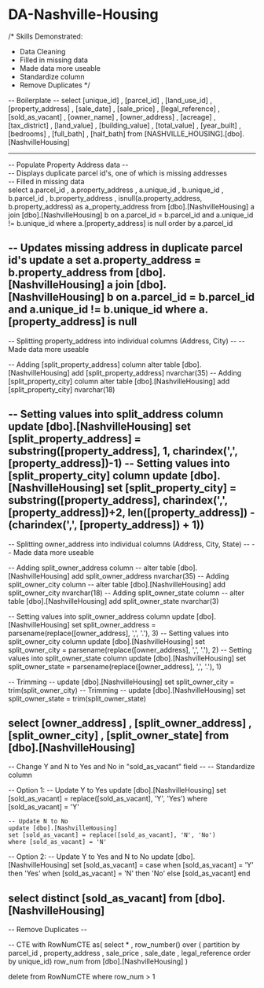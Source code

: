 # DA-Nashville-Housing

/*
Skills Demonstrated:
- Data Cleaning
- Filled in missing data
- Made data more useable
- Standardize column
- Remove Duplicates
*/

-- Boilerplate --
select
	  [unique_id]
    , [parcel_id]
    , [land_use_id]
    , [property_address]
    , [sale_date]
    , [sale_price]
    , [legal_reference]
    , [sold_as_vacant]
    , [owner_name]
    , [owner_address]
    , [acreage]
    , [tax_district]
    , [land_value]
    , [building_value]
    , [total_value]
    , [year_built]
    , [bedrooms]
    , [full_bath]
    , [half_bath]
from
	  [NASHVILLE_HOUSING].[dbo].[NashvilleHousing]

---
-- Populate Property Address data -- <br>
-- Displays duplicate parcel id's, one of which is missing addresses <br>
-- Filled in missing data <br>
select
	  a.parcel_id
	, a.property_address
	, a.unique_id
	, b.unique_id
	, b.parcel_id
	, b.property_address
	, isnull(a.property_address, b.property_address) as a_property_address
from [dbo].[NashvilleHousing] a
join [dbo].[NashvilleHousing] b
on a.parcel_id = b.parcel_id and a.unique_id != b.unique_id
where a.[property_address] is null
order by a.parcel_id

-- Updates missing address in duplicate parcel id's
update a
set a.property_address = b.property_address
	from [dbo].[NashvilleHousing] a
	join [dbo].[NashvilleHousing] b
	on a.parcel_id = b.parcel_id and a.unique_id != b.unique_id
	where a.[property_address] is null
---------------------------------------------------------------------------------------------
-- Splitting property_address into individual columns (Address, City) --
-- Made data more useable

-- Adding [split_property_address] column
alter table [dbo].[NashvilleHousing]
add [split_property_address] nvarchar(35)
-- Adding [split_property_city] column
alter table [dbo].[NashvilleHousing]
add [split_property_city] nvarchar(18)

-- Setting values into split_address column
update [dbo].[NashvilleHousing]
set [split_property_address] = substring([property_address], 1, charindex(',', [property_address])-1)
-- Setting values into [split_property_city] column
update [dbo].[NashvilleHousing]
set [split_property_city] = substring([property_address],
					charindex(',', [property_address])+2,
					len([property_address]) - (charindex(',', [property_address]) + 1))
---------------------------------------------------------------------------------------------
-- Splitting owner_address into individual columns (Address, City, State) --
-- Made data more useable

-- Adding split_owner_address column --
alter table [dbo].[NashvilleHousing]
add split_owner_address nvarchar(35)
-- Adding split_owner_city column --
alter table [dbo].[NashvilleHousing]
add split_owner_city nvarchar(18)
-- Adding split_owner_state column --
alter table [dbo].[NashvilleHousing]
add split_owner_state nvarchar(3)

-- Setting values into split_owner_address column
update [dbo].[NashvilleHousing]
set split_owner_address = parsename(replace([owner_address], ',', '.'), 3)
-- Setting values into split_owner_city column
update [dbo].[NashvilleHousing]
set split_owner_city = parsename(replace([owner_address], ',', '.'), 2)
-- Setting values into split_owner_state column
update [dbo].[NashvilleHousing]
set split_owner_state = parsename(replace([owner_address], ',', '.'), 1)

-- Trimming --
update [dbo].[NashvilleHousing]
set split_owner_city = trim(split_owner_city)
-- Trimming --
update [dbo].[NashvilleHousing]
set split_owner_state = trim(split_owner_state)

select
	  [owner_address]
	, [split_owner_address]
	, [split_owner_city]
	, [split_owner_state]
from [dbo].[NashvilleHousing]
---------------------------------------------------------------------------------------------
-- Change Y and N to Yes and No in "sold_as_vacant" field --
-- Standardize column

-- Option 1:
	-- Update Y to Yes
	update [dbo].[NashvilleHousing]
	set [sold_as_vacant] = replace([sold_as_vacant], 'Y', 'Yes')
	where [sold_as_vacant] = 'Y'

	-- Update N to No
	update [dbo].[NashvilleHousing]
	set [sold_as_vacant] = replace([sold_as_vacant], 'N', 'No')
	where [sold_as_vacant] = 'N'


-- Option 2:
	-- Update Y to Yes and N to No
	update [dbo].[NashvilleHousing]
	set [sold_as_vacant] = case
							when [sold_as_vacant] = 'Y' then 'Yes'
							when [sold_as_vacant] = 'N' then 'No'
							else [sold_as_vacant]
						   end
		  

select distinct
	  [sold_as_vacant]
from [dbo].[NashvilleHousing]
---------------------------------------------------------------------------------------------
-- Remove Duplicates --

-- CTE
with RowNumCTE as(
	select
		  *
		, row_number() over (
			partition by
				  parcel_id
				, property_address
				, sale_price
				, sale_date
				, legal_reference
			order by
				  unique_id) row_num
	from [dbo].[NashvilleHousing]
)

delete from RowNumCTE
where row_num > 1
